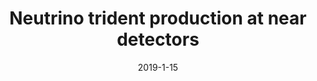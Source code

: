 ---
title: 'Neutrino trident production at near detectors'
authors: Matheus Hostert
collection: publication
permalink: /publication/2019-1-15-Neutrinotridentproductionatneardetectors
date: 2019-1-15
venue: PoS 
paperurl: 'None'
citation: 'Neutrino trident production at near detectors, Matheus Hostert, PoS NOW2018 (2019) 037'
eprint: 'None'
---